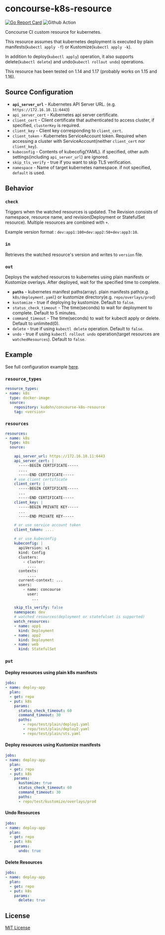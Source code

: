 # concourse-k8s-resource
[![Go Report Card](https://goreportcard.com/badge/github.com/mamezou-tech/concourse-k8s-resource)](https://goreportcard.com/report/github.com/mamezou-tech/concourse-k8s-resource)
![Github Action](https://github.com/mamezou-tech/concourse-k8s-resource/workflows/Go/badge.svg)

Concourse CI custom resource for kubernetes.

This resource assumes that kubernetes deployment is executed by plain manifests(`kubectl apply -f`) or Kustomize(`kubectl apply -k`).

In addition to deploy(`kubectl apply`) operation, it also supports delete(`kubectl delete`) and undo(`kubectl rollout undo`) operations.

This resource has been tested on 1.14 and 1.17 (probably works on 1.15 and 1.16).

## Source Configuration

* **`api_server_url`** - Kubernetes API Server URL. (e.g. `https://172.16.10.11:6443`)
* `api_server_cert` - Kubernetes api server certificate.
* `client_cert` - Client certificate that authenticated to access cluster, if specified, `clusterKey` is required. 
* `client_key` - Client key corresponding to `client_cert`.
* `client_token` - Kubernetes ServiceAccount token. Required when accessing a cluster with ServiceAccount(neither `client_cert` nor `client_key`).
* `kubeconfig` - Contents of kubecofig(YAML). if specified, other auth settings(including `api_server_url`) are ignored.
* `skip_tls_verify` - true if you want to skip TLS verification.
* `namespace` - Name of target kubernetes namespace. if not specified, `default` is used.

## Behavior

### `check`

Triggers when the watched resources is updated.
The Revision consists of namespace, resource name, and revision(Deployment or StatefulSet resource). 
Multiple resources are combined with `+`.

Example version format : `dev:app1:100+dev:app2:50+dev:app3:10`.

### `in`

Retrieves the watched resource's version and writes to `version` file.

### `out`

Deploys the watched resources to kubernetes using plain manifests or Kustomize overlays. After deployed, wait for the specified time to complete.

* **`paths`** - kubernetes manifest paths(array). plain manifests path(e.g. `k8s/deployment.yaml`) or kustomize directory(e.g. `repo/overlays/prod`)
* `kustomize` - true if deploying by kustomize. Default to `false`.
* `status_check_timeout` - The time(seconds) to wait for deployment to complete. Default to 5 minutes.
* `command_timeout` - The time(seconds) to wait for kubectl apply or delete. Default to unlimited(0).
* `delete` - true if using `kubectl delete` operation. Default to `false`.
* `undo` - true if using `kubectl rollout undo` operation(target resources are `watchedResources`). Default to `false`.

## Example

See full configuration example [here](./test/test-pipeline.yaml).

### `resource_types` 

```yaml
resource_types:
- name: k8s
  type: docker-image
  source:
    repository: kudohn/concourse-k8s-resource
    tag: <version>
```

### `resources`

```yaml
resources:
- name: k8s
  type: k8s
  source:

    api_server_url: https://172.16.10.11:6443
    api_server_cert: |
      -----BEGIN CERTIFICATE-----
      ....
      -----END CERTIFICATE-----
    # use client certificate
    client_cert: |
      -----BEGIN CERTIFICATE-----
      ...
      -----END CERTIFICATE-----
    client_key: |
      -----BEGIN PRIVATE KEY-----
      ...
      -----END PRIVATE KEY-----

    # or use service account token
    client_token: ....

    # or use kubeconfig
    kubeconfig: |
      apiVersion: v1
      kind: Config
      clusters:
        - cluster:
          ....
      contexts:
          ....
      current-context: ...
      users:
        - name: concourse
          user:
            ...

    skip_tls_verify: false
    namespace: dev
    # watched resources(deployment or statefulset is supported)
    watch_resources:
    - name: app1
      kind: Deployment
    - name: app2
      kind: Deployment
    - name: web
      kind: StatefulSet
```

### `put`

#### Deploy resources using plain k8s manifests

```yaml
jobs:
- name: deploy-app
  plan:
  - get: repo
  - put: k8s
    params:
      status_check_timeout: 60
      command_timeout: 30
      paths:
        - repo/test/plain/deploy1.yaml
        - repo/test/plain/deploy2.yaml
        - repo/test/plain/sts.yaml
```

#### Deploy resources using Kustomize manifests

```yaml
jobs:
- name: deploy-app
  plan:
  - get: repo
  - put: k8s
    params:
      kustomize: true
      status_check_timeout: 60
      command_timeout: 30
      paths:
      - repo/test/kustomize/overlays/prod
```

#### Undo Resources

```yaml
jobs:
- name: deploy-app
  plan:
  - get: repo
  - put: k8s
    params:
      undo: true
```

#### Delete Resources

```yaml
jobs:
- name: deploy-app
  plan:
  - get: repo
  - put: k8s
    params:
      delete: true
```

## License

[MIT License](./LICENSE)
